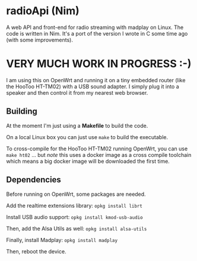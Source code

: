 # radioApi (Nim)
A web API and front-end for radio streaming with madplay on Linux. The code is written in Nim.
It's a port of the version I wrote in C some time ago (with some improvements).

# VERY MUCH WORK IN PROGRESS :-)

I am using this on OpenWrt and running it on a tiny embedded router (like the HooToo HT-TM02) with a USB sound adapter.
I simply plug it into a speaker and then control it from my nearest web browser.

## Building
At the moment I'm just using a **Makefile** to build the code.

On a local Linux box you can just use `make` to build the executable.

To cross-compile for the HooToo HT-TM02 running OpenWrt, you can use  `make ht02` ... but *note* this uses a docker image
as a cross compile toolchain which means a big docker image will be downloaded the first time.

## Dependencies

Before running on OpenWrt, some packages are needed.

Add the realtime extensions library:
`opkg install librt`

Install USB audio support:
`opkg install kmod-usb-audio`

Then, add the Alsa Utils as well:
`opkg install alsa-utils`

Finally, install Madplay:
`opkg install madplay`

Then, reboot the device.
